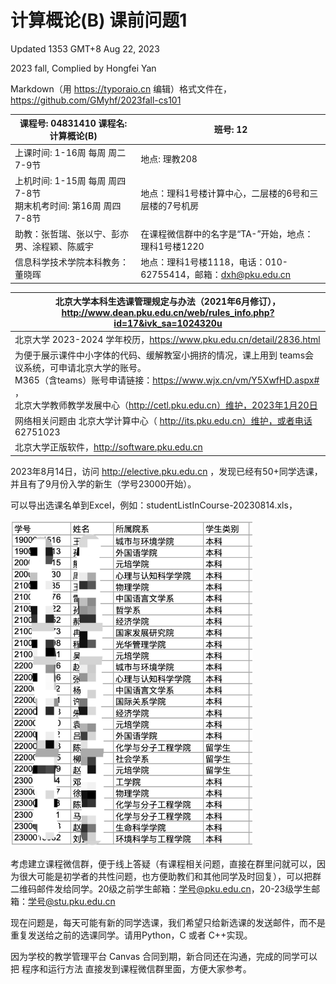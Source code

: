 # 计算概论(B) 课前问题1

Updated 1353 GMT+8 Aug 22, 2023



2023 fall, Complied by Hongfei Yan

Markdown（用 https://typoraio.cn 编辑）格式文件在，https://github.com/GMyhf/2023fall-cs101



| 课程号: 04831410		课程名: 计算概论(B)                  | 班号: 12                                                     |
| ------------------------------------------------------------ | ------------------------------------------------------------ |
| 上课时间: 1-16周 每周 周二 7-9节                             | 地点: 理教208                                                |
| 上机时间: 1-15周 每周 周四 7-8节<br/>期末机考时间: 第16周 周四 7-8节 | 地点：理科1号楼计算中心，二层楼的6号和三层楼的7号机房        |
| 助教：张哲瑞、张以宁、彭亦男、涂程颖、陈威宇                 | 在课程微信群中的名字是“TA-”开始，地点：理科1号楼1220         |
| 信息科学技术学院本科教务：董晓晖                             | 地点：理科1号楼1118，电话：010-62755414，邮箱：dxh@pku.edu.cn |



| 北京大学本科生选课管理规定与办法（2021年6月修订），<br/>http://www.dean.pku.edu.cn/web/rules_info.php?id=17&ivk_sa=1024320u |
| ------------------------------------------------------------ |
| 北京大学 2023-2024 学年校历，https://www.pku.edu.cn/detail/2836.html |
| 为便于展示课件中小字体的代码、缓解教室小拥挤的情况，课上用到 teams会议系统，可申请北京大学的账号。<br/>M365（含teams）账号申请链接：https://www.wjx.cn/vm/Y5XwfHD.aspx# ，<br/>北京大学教师教学发展中心（http://cetl.pku.edu.cn）维护，2023年1月20日 |
| 网络相关问题由 北京大学计算中心（ http://its.pku.edu.cn）维护，或者电话 62751023 |
| 北京大学正版软件，http://software.pku.edu.cn                 |



2023年8月14日，访问 http://elective.pku.edu.cn ，发现已经有50+同学选课，并且有了9月份入学的新生（学号23000开始）。

可以导出选课名单到Excel，例如：studentListInCourse-20230814.xls，

<img src="https://raw.githubusercontent.com/GMyhf/img/main/img/image-20230816141341659.png" alt="image-20230816141341659" style="zoom:67%;" />



考虑建立课程微信群，便于线上答疑（有课程相关问题，直接在群里问就可以，因为很大可能是初学者的共性问题，也方便助教们和其他同学及时回复），可以把群二维码邮件发给同学。20级之前学生邮箱：学号@pku.edu.cn，20-23级学生邮箱：学号@stu.pku.edu.cn



现在问题是，每天可能有新的同学选课，我们希望只给新选课的发送邮件，而不是重复发送给之前的选课同学。请用Python，C 或者 C++实现。

因为学校的教学管理平台 Canvas 合同到期，新合同还在沟通，完成的同学可以把 程序和运行方法 直接发到课程微信群里面，方便大家参考。

